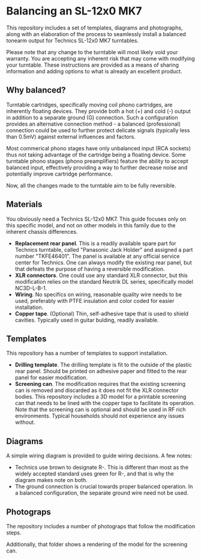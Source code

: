 # Balancing an SL-12x0 MK7
 This repository includes a set of templates, diagrams and photographs, along with an elaboration of the process to seamlessly install a balanced tonearm output for Technics SL-12x0 MK7 turntables.

 Please note that any change to the turntable will most likely void your warranty. You are accepting any inherent risk that may come with modifying your turntable. These instructions are provided as a means of sharing information and adding options to what is already an excellent product.
 
 ## Why balanced?
 Turntable cartridges, specifically moving coil phono cartridges, are inherently floating devices. They provide both a hot (+) and cold (-) output in addition to a separate ground (G) connection. Such a configuration provides an alternative connection method - a balanced (professional) connection could be used to further protect delicate signals (typically less than 0.5mV) against external influences and factors.
  
 Most commerical phono stages have only unbalanced input (RCA sockets) thus not taking advantage of the cartridge being a floating device. Some turntable phono stages (phono preamplifiers) feature the ability to accept balanced input, effectively providing a way to further decrease noise and potentially improve cartridge performance.

 Now, all the changes made to the turntable aim to be fully reversible.

## Materials
You obviously need a Technics SL-12x0 MK7. This guide focuses only on this specific model, and not on other models in this family due to the inherent chassis differences.

- **Replacement rear panel**. This is a readily available spare part for Technics turntable, called "Panasonic Jack Holder" and assigned a part number "TKFE46401". The panel is available at any official service center for Technics. One can always modify the existing rear panel, but that defeats the purpose of having a reversible modification.
- **XLR connectors**. One could use any standard XLR connector, but this modification relies on the standard Neutrik DL series, specifically model NC3D-L-B-1.
- **Wiring**. No specifics on wiring, reasonable quality wire needs to be used, preferably with PTFE insulation and color coded for easier installation.
- **Copper tape**. (Optional) Thin, self-adhesive tape that is used to shield cavities. Typically used in guitar bulding, readily available.

## Templates
This repository has a number of templates to support installation.

- **Drilling template**. The drilling template is fit to the outside of the plastic rear panel. Should be printed on adhesive paper and fitted to the rear panel for easier modification.
- **Screening can**. The modification requires that the existing screening can is removed and discarded as it does not fit the XLR connector bodies. This repository includes a 3D model for a printable screening can that needs to be lined with the copper tape to facilitate its operation. Note that the screening can is optional and should be used in RF rich environments. Typical households should not experience any issues without.

## Diagrams
A simple wiring diagram is provided to guide wiring decisions. A few notes:

- Technics use brown to designate R-. This is different than most as the widely accepted standard uses green for R-, and that is why the diagram makes note on both.
- The ground connection is crucial towards proper balanced operation. In a balanced configuration, the separate ground wire need not be used.


## Photograps
The repository includes a number of photograps that follow the modification steps.

Additionally, that folder shows a rendering of the model for the screening can.